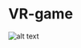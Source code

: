# VR-game

![alt text](http://www.imfdb.org/images/thumb/e/ef/Westworld_lemat_04.jpg/600px-Westworld_lemat_04.jpg)
